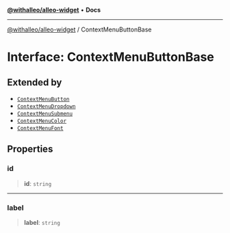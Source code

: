 [**@withalleo/alleo-widget**](../README.md) • **Docs**

***

[@withalleo/alleo-widget](../globals.md) / ContextMenuButtonBase

# Interface: ContextMenuButtonBase

## Extended by

- [`ContextMenuButton`](ContextMenuButton.md)
- [`ContextMenuDropdown`](ContextMenuDropdown.md)
- [`ContextMenuSubmenu`](ContextMenuSubmenu.md)
- [`ContextMenuColor`](ContextMenuColor.md)
- [`ContextMenuFont`](ContextMenuFont.md)

## Properties

### id

> **id**: `string`

***

### label

> **label**: `string`
